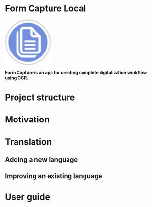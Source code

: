 # Form Capture Local
<img src="https://github.com/MichalMoudry/formcapture-local/blob/main/assets/formcapture-icon.svg" alt="Form Capture application logo" width="150" draggable="false" />

**Form Capture is an app for creating complete digitalization workflow using OCR.**

# Project structure

# Motivation


# Translation

## Adding a new language

## Improving an existing language


# User guide
